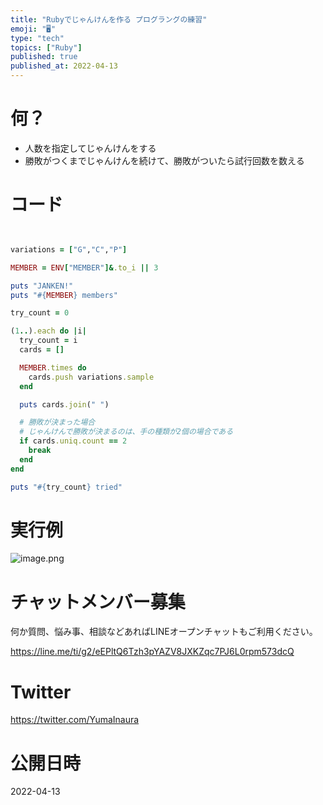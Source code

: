 ```yaml
---
title: "Rubyでじゃんけんを作る プログラングの練習"
emoji: "🖥"
type: "tech"
topics: ["Ruby"]
published: true
published_at: 2022-04-13
---
```


# 何？

- 人数を指定してじゃんけんをする
- 勝敗がつくまでじゃんけんを続けて、勝敗がついたら試行回数を数える

# コード

```ruby


variations = ["G","C","P"]

MEMBER = ENV["MEMBER"]&.to_i || 3

puts "JANKEN!"
puts "#{MEMBER} members"

try_count = 0

(1..).each do |i|
  try_count = i
  cards = []

  MEMBER.times do
    cards.push variations.sample
  end

  puts cards.join(" ")

  # 勝敗が決まった場合
  # じゃんけんで勝敗が決まるのは、手の種類が2個の場合である
  if cards.uniq.count == 2
    break
  end
end

puts "#{try_count} tried"
```

# 実行例

![image.png](https://qiita-image-store.s3.ap-northeast-1.amazonaws.com/0/89618/ec97d413-8e58-72e9-5369-5f0f31db144c.png)











<!-- Update From Qiita API -->

# チャットメンバー募集


何か質問、悩み事、相談などあればLINEオープンチャットもご利用ください。

https://line.me/ti/g2/eEPltQ6Tzh3pYAZV8JXKZqc7PJ6L0rpm573dcQ





# Twitter


https://twitter.com/YumaInaura


<!-- Update From Qiita API -->



# 公開日時

2022-04-13
